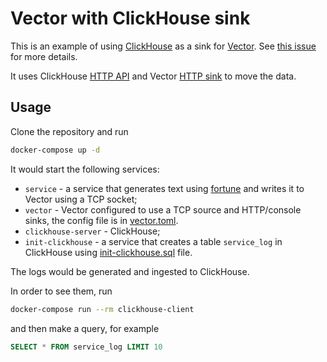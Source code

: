 # Vector with ClickHouse sink

This is an example of using [ClickHouse](https://clickhouse.yandex) as a sink for [Vector](https://vector.dev). See [this issue](https://github.com/timberio/vector/issues/556) for more details.

It uses ClickHouse [HTTP API](https://clickhouse.yandex/docs/en/interfaces/http/) and Vector [HTTP sink](https://docs.vector.dev/usage/configuration/sinks/http) to move the data.

## Usage

Clone the repository and run

```sh
docker-compose up -d
```

It would start the following services:

* `service` - a service that generates text using [fortune](https://wiki.debian.org/fortune) and writes it to Vector using a TCP socket;
* `vector` - Vector configured to use a TCP source and HTTP/console sinks, the config file is in [vector.toml](vector.toml).
* `clickhouse-server` - ClickHouse;
* `init-clickhouse` - a service that creates a table `service_log` in ClickHouse using [init-clickhouse.sql](init-clickhouse.sql) file.

The logs would be generated and ingested to ClickHouse.

In order to see them, run

```sh
docker-compose run --rm clickhouse-client
```

and then make a query, for example

```sql
SELECT * FROM service_log LIMIT 10
```
